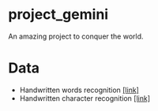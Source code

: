 # project_gemini
An amazing project to conquer the world.

# Data
- Handwritten words recognition [\[link\]](https://paperswithcode.com/dataset/iam)
- Handwritten character recognition [\[link\]](https://s3.amazonaws.com/nist-srd/SD19/by_class.zip)
